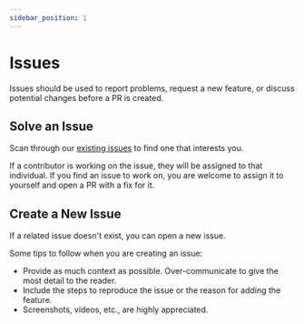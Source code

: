 ```yaml
---
sidebar_position: 1
---
```


# Issues

Issues should be used to report problems, request a new feature, or discuss potential changes before a PR is created.

## Solve an Issue

Scan through our [existing issues](https://github.com/Arb-Stylus/scaffold-stylus/issues) to find one that interests you.

If a contributor is working on the issue, they will be assigned to that individual. If you find an issue to work on, you are welcome to assign it to yourself and open a PR with a fix for it.

## Create a New Issue

If a related issue doesn't exist, you can open a new issue.

Some tips to follow when you are creating an issue:

- Provide as much context as possible. Over-communicate to give the most detail to the reader.
- Include the steps to reproduce the issue or the reason for adding the feature.
- Screenshots, videos, etc., are highly appreciated.
